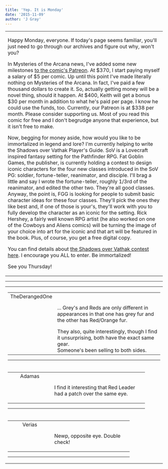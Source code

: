 ```yaml
---
title: 'Yep. It is Monday'
date: '2015-11-09'
author: 'J Gray'
---
```


<div>
<!-- Main content here -->
<table border="0" class="post"><tbody><tr><td>
   
   <div class="post_body">
       <p>Happy Monday, everyone. If today's page seems familiar, you'll just need to go through our archives and figure out why, won't you?</p><p>In Mysteries of the Arcana news, I've added some new milestones <a href="https://www.patreon.com/user?u=452395&amp;ty=h&amp;u=452395" target="_blank">to the comic's Patreon</a>. At $370, I start paying myself a salary of $5 per comic. Up until this point I've made literally nothing on Mysteries of the Arcana. In fact, I've paid a few thousand dollars to create it. So, actually getting money will be a novel thing, should it happen. At $400, Keith will get a bonus $30 per month in addition to what he's paid per page. I know he could use the funds, too. Currently, our Patreon is at $338 per month. Please consider supporting us. Most of you read this comic for free and I don't begrudge anyone that experience, but it isn't free to make.</p><p>Now, begging for money aside, how would you like to be immortalized in legend and lore? I'm currently helping to write the Shadows over Vathak Player's Guide. SoV is a Lovecraft inspired fantasy setting for the Pathfinder RPG. Fat Goblin Games, the publisher, is currently holding a contest to design iconic characters for the four new classes introduced in the SoV PG: soldier, fortune-teller, reanimator, and disciple. I'll brag a little and say I wrote the fortune-teller, roughly 1/3rd of the reanimator, and edited the other two. They're all good classes. Anyway, the point is, FGG is looking for people to submit basic character ideas for these four classes. They'll pick the ones they like best and, if one of those is your's, they'll work with you to fully develop the character as an iconic for the setting. Rick Hershey, a fairly well known RPG artist (he also worked on one of the Cowboys and Aliens comics) will be turning the image of your choice into art for the iconic and that art will be featured in the book. Plus, of course, you get a free digital copy.</p><p>You can find details about <a href="http://fatgoblingames.com/vathak/immortalize-yourself-as-an-iconic-in-the-new-shadows-over-vathak-players-guide/" target="_blank">the Shadows over Vathak contest here</a>. I encourage you ALL to enter. Be immortalized!</p><p>See you Thursday!</p>
   </div>
   </td></tr>
   </tbody></table><hr><table style="width:100%; border:0;" class="comment_table"><tbody><tr><td width="100%"><a name=""> </a><div style="width:100%;" class="comment"><table border="0" width="100%"><tbody><tr><td align="center" valign="top" width="125">
<span class="comment_title"><center>TheDerangedOne<br></center><a name="2244">&nbsp;</a></span><br>
<center><img src="https://www.gravatar.com/avatar.php?gravatar_id=ec485dab6df0975a539ef4e654772b1c&amp;default=http%3A%2F%2Fmysteriesofthearcana.com%2Ftemplates%2Fmain%2Fimages%2Favatar.gif&amp;size=80&amp;rating=g" border="0" alt=""></center>
</td>
<td valign="top">


<p class="comment_text"> </p><p class="comment_text"><br> ... Grey's and Reds are only different in appearances in that one has grey fur and the other has Red/Orange fur.</p><div>They also, quite interestingly, though I find it unsurprising, both have the exact same gear.</div><div>Someone's been selling to both sides.</div>
 

</td></tr></tbody></table>
<hr></div></td></tr><tr><td width="100%"><a name=""> </a><div style="width:90%;" class="comment2"><table border="0" width="100%"><tbody><tr><td align="center" valign="top" width="125">
<span class="comment_title"><center>Adamas<br></center><a name="2247">&nbsp;</a></span><br>
<center><img src="https://www.gravatar.com/avatar.php?gravatar_id=63b5da7dbecbf4a2fac891b8f15ccbc4&amp;default=http%3A%2F%2Fmysteriesofthearcana.com%2Ftemplates%2Fmain%2Fimages%2Favatar.gif&amp;size=80&amp;rating=g" border="0" alt=""></center>
</td>
<td valign="top">


<p class="comment_text"> </p><p class="comment_text"><br> I find it interesting that Red Leader had a patch over the same eye.<br></p>
 

</td></tr></tbody></table>
<hr></div></td></tr><tr><td width="100%"><a name=""> </a><div style="width:80%;" class="comment3"><table border="0" width="100%"><tbody><tr><td align="center" valign="top" width="125">
<span class="comment_title"><center>Verias<br></center><a name="2248">&nbsp;</a></span><br>
<center><img src="/image.php?type=ava&amp;i=spacer.gif" border="0" alt=""></center>
</td>
<td valign="top">


<p class="comment_text"> </p><p class="comment_text"><br> Newp, opposite eye. Double check!</p>
 

</td></tr></tbody></table>
<hr></div></td></tr></tbody></table>
<!-- End main content -->
              </div>

